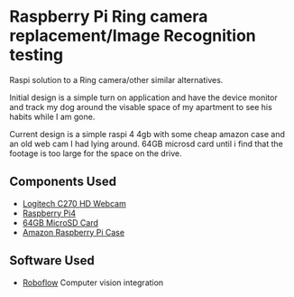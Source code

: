 # Raspberry Pi Ring camera replacement/Image Recognition testing

Raspi solution to a Ring camera/other similar alternatives. 

Initial design is a simple turn on application and have the device monitor and track my dog around the visable space of my apartment to see his habits while I am gone.

Current design is a simple raspi 4 4gb with some cheap amazon case and an old web cam I had lying around. 64GB microsd card until i find that the footage is too large for the space on the drive.


## Components Used

- [Logitech C270 HD Webcam](https://www.logitech.com/en-us/shop/p/c270-hd-webcam)
- [Raspberry Pi4](https://www.raspberrypi.com/products/raspberry-pi-4-model-b/)
- [64GB MicroSD Card](https://shop.sandisk.com/products/memory-cards/microsd-cards/sandisk-ultra-uhs-i-chromebook-microsd?sku=SDSQUAB-064G-GN6FA)
- [Amazon Raspberry Pi Case](https://www.amazon.com/Miuzei-Raspberry-Aluminum-Included-Black/dp/B07VX3HQGJ/ref=asc_df_B07VX3HQGJ?mcid=7c085a30b3d638e18d1562d910897a8c&hvocijid=10209688484617898042-B07VX3HQGJ-&hvexpln=73&tag=hyprod-20&linkCode=df0&hvadid=721245378154&hvpos=&hvnetw=g&hvrand=10209688484617898042&hvpone=&hvptwo=&hvqmt=&hvdev=c&hvdvcmdl=&hvlocint=&hvlocphy=9192495&hvtargid=pla-2281435177378&psc=1)

## Software Used
- [Roboflow](https://roboflow.com/) Computer vision integration
